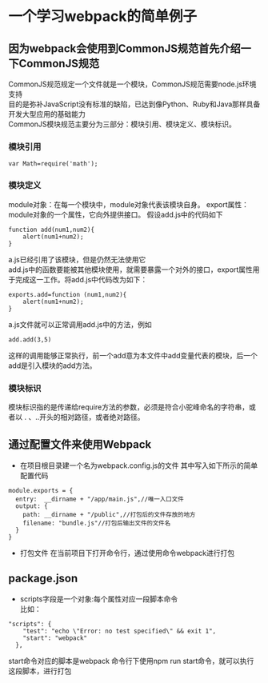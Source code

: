 # 一个学习webpack的简单例子
## 因为webpack会使用到CommonJS规范首先介绍一下CommonJS规范
CommonJS规范规定一个文件就是一个模块，CommonJS规范需要node.js环境支持  
目的是弥补JavaScript没有标准的缺陷，已达到像Python、Ruby和Java那样具备开发大型应用的基础能力  
CommonJS模块规范主要分为三部分：模块引用、模块定义、模块标识。    
### 模块引用
```
var Math=require('math');
```
### 模块定义  
module对象：在每一个模块中，module对象代表该模块自身。
export属性：module对象的一个属性，它向外提供接口。
假设add.js中的代码如下  
```
function add(num1,num2){
    alert(num1+num2);
}
```
a.js已经引用了该模块，但是仍然无法使用它  
add.js中的函数要能被其他模块使用，就需要暴露一个对外的接口，export属性用于完成这一工作。将add.js中代码改为如下：  
```
exports.add=function (num1,num2){
    alert(num1+num2);
}
```
a.js文件就可以正常调用add.js中的方法，例如  
```
add.add(3,5)
```  
这样的调用能够正常执行，前一个add意为本文件中add变量代表的模块，后一个add是引入模块的add方法。
### 模块标识
模块标识指的是传递给require方法的参数，必须是符合小驼峰命名的字符串，或者以 . 、..开头的相对路径，或者绝对路径。  
## 通过配置文件来使用Webpack
* 在项目根目录建一个名为webpack.config.js的文件
其中写入如下所示的简单配置代码
```
module.exports = {
  entry:  __dirname + "/app/main.js",//唯一入口文件
  output: {
    path: __dirname + "/public",//打包后的文件存放的地方
    filename: "bundle.js"//打包后输出文件的文件名
  }
}
```
* 打包文件
在当前项目下打开命令行，通过使用命令webpack进行打包
## package.json
* scripts字段是一个对象:每个属性对应一段脚本命令  
比如：
```
"scripts": {
    "test": "echo \"Error: no test specified\" && exit 1",
    "start": "webpack"
  },
```
start命令对应的脚本是webpack
命令行下使用npm run start命令，就可以执行这段脚本，进行打包

